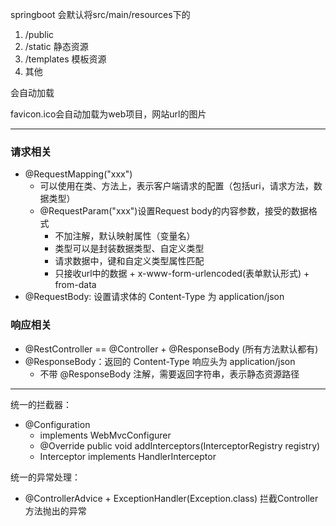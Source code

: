 
springboot 会默认将src/main/resources下的
  1. /public
  2. /static  静态资源
  3. /templates  模板资源
  4. 其他 

会自动加载

favicon.ico会自动加载为web项目，网站url的图片

---
### 请求相关
- @RequestMapping("xxx")
    - 可以使用在类、方法上，表示客户端请求的配置（包括uri，请求方法，数据类型）
    - @RequestParam("xxx")设置Request body的内容参数，接受的数据格式
        - 不加注解，默认映射属性（变量名）
        - 类型可以是封装数据类型、自定义类型
        - 请求数据中，键和自定义类型属性匹配
        - 只接收url中的数据 + x-www-form-urlencoded(表单默认形式) + from-data
- @RequestBody: 设置请求体的 Content-Type 为 application/json
### 响应相关
- @RestController == @Controller + @ResponseBody (所有方法默认都有)
- @ResponseBody：返回的 Content-Type 响应头为 application/json
    - 不带 @ResponseBody 注解，需要返回字符串，表示静态资源路径
    
---
统一的拦截器：
- @Configuration 
  - implements WebMvcConfigurer
  - @Override
    public void addInterceptors(InterceptorRegistry registry)
  -   Interceptor implements HandlerInterceptor
    
统一的异常处理：
- @ControllerAdvice + ExceptionHandler(Exception.class) 拦截Controller 方法抛出的异常

